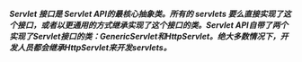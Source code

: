##### Servlet 接口是 Servlet API的最核心抽象类。所有的 servlets 要么直接实现了这个接口，或者以更通用的方式继承实现了这个接口的类。Servlet API自带了两个实现了Servlet接口的类：GenericServlet和HttpServlet。绝大多数情况下，开发人员都会继承HttpServlet来开发servlets。